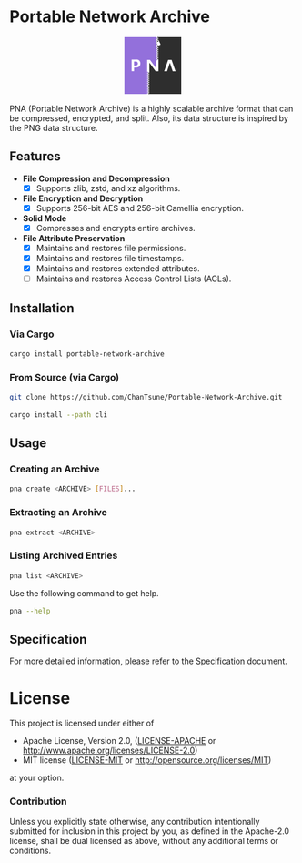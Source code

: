 # Portable Network Archive

<div align="center">
  <img src="./icon.svg" alt="PNA" width="100"/>
</div>

PNA (Portable Network Archive) is a highly scalable archive format that can be compressed, encrypted, and split.
Also, its data structure is inspired by the PNG data structure.

## Features

- **File Compression and Decompression**
  - [x] Supports zlib, zstd, and xz algorithms.

- **File Encryption and Decryption**
  - [x] Supports 256-bit AES and 256-bit Camellia encryption.

- **Solid Mode**
  - [x] Compresses and encrypts entire archives.

- **File Attribute Preservation**
  - [x] Maintains and restores file permissions.
  - [x] Maintains and restores file timestamps.
  - [x] Maintains and restores extended attributes.
  - [ ] Maintains and restores Access Control Lists (ACLs).

## Installation

### Via Cargo

```sh
cargo install portable-network-archive
```

### From Source (via Cargo)

```sh
git clone https://github.com/ChanTsune/Portable-Network-Archive.git
```

```sh
cargo install --path cli
```

## Usage

### Creating an Archive

```sh
pna create <ARCHIVE> [FILES]...
```

### Extracting an Archive

```sh
pna extract <ARCHIVE>
```

### Listing Archived Entries

```sh
pna list <ARCHIVE>
```

Use the following command to get help.

```sh
pna --help
```

## Specification

For more detailed information, please refer to the [Specification](https://portable-network-archive.github.io/Portable-Network-Archive-Specification/) document.

# License

This project is licensed under either of

* Apache License, Version 2.0, ([LICENSE-APACHE](./LICENSE-APACHE) or
http://www.apache.org/licenses/LICENSE-2.0)
* MIT license ([LICENSE-MIT](./LICENSE-MIT) or
http://opensource.org/licenses/MIT)

at your option.

### Contribution

Unless you explicitly state otherwise, any contribution intentionally submitted
for inclusion in this project by you, as defined in the Apache-2.0 license,
shall be dual licensed as above, without any additional terms or conditions.
